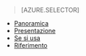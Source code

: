 > [AZURE.SELECTOR]
- [Panoramica](../articles/application-insights/app-insights-analytics.md)
- [Presentazione](../articles/application-insights/app-insights-analytics-tour.md)
- [Se si usa](../articles/application-insights/app-insights-analytics-using.md)
- [Riferimento](../articles/application-insights/app-insights-analytics-reference.md)

<!---HONumber=AcomDC_0427_2016-->